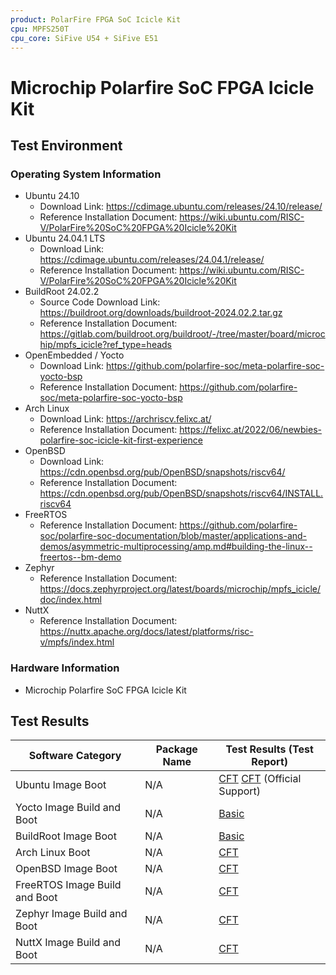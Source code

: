 ```yaml
---
product: PolarFire FPGA SoC Icicle Kit
cpu: MPFS250T
cpu_core: SiFive U54 + SiFive E51
---
```


# Microchip Polarfire SoC FPGA Icicle Kit

## Test Environment

### Operating System Information

- Ubuntu 24.10
    - Download Link: https://cdimage.ubuntu.com/releases/24.10/release/
    - Reference Installation Document: https://wiki.ubuntu.com/RISC-V/PolarFire%20SoC%20FPGA%20Icicle%20Kit
- Ubuntu 24.04.1 LTS
    - Download Link: https://cdimage.ubuntu.com/releases/24.04.1/release/
    - Reference Installation Document: https://wiki.ubuntu.com/RISC-V/PolarFire%20SoC%20FPGA%20Icicle%20Kit
- BuildRoot 24.02.2
    - Source Code Download Link: https://buildroot.org/downloads/buildroot-2024.02.2.tar.gz
    - Reference Installation Document: https://gitlab.com/buildroot.org/buildroot/-/tree/master/board/microchip/mpfs_icicle?ref_type=heads
- OpenEmbedded / Yocto
    - Download Link: https://github.com/polarfire-soc/meta-polarfire-soc-yocto-bsp
    - Reference Installation Document: https://github.com/polarfire-soc/meta-polarfire-soc-yocto-bsp
- Arch Linux
    - Download Link: https://archriscv.felixc.at/
    - Reference Installation Document: https://felixc.at/2022/06/newbies-polarfire-soc-icicle-kit-first-experience
- OpenBSD
  - Download Link: https://cdn.openbsd.org/pub/OpenBSD/snapshots/riscv64/
  - Reference Installation Document: https://cdn.openbsd.org/pub/OpenBSD/snapshots/riscv64/INSTALL.riscv64
- FreeRTOS
    - Reference Installation Document: https://github.com/polarfire-soc/polarfire-soc-documentation/blob/master/applications-and-demos/asymmetric-multiprocessing/amp.md#building-the-linux--freertos--bm-demo
- Zephyr
    - Reference Installation Document: https://docs.zephyrproject.org/latest/boards/microchip/mpfs_icicle/doc/index.html
- NuttX
    - Reference Installation Document: https://nuttx.apache.org/docs/latest/platforms/risc-v/mpfs/index.html

### Hardware Information

- Microchip Polarfire SoC FPGA Icicle Kit

## Test Results

| Software Category        | Package Name | Test Results (Test Report) |
|----------------------|--------------|---------------------------|
| Ubuntu Image Boot    | N/A          | [CFT][Ubuntu] [CFT][Ubuntu-LTS] (Official Support) |
| Yocto Image Build and Boot | N/A      | [Basic][Yocto]            |
| BuildRoot Image Boot | N/A          | [Basic][BuildRoot]        |
| Arch Linux Boot      | N/A          | [CFT][Arch]               |
| OpenBSD Image Boot   | N/A          | [CFT][OpenBSD]            |
| FreeRTOS Image Build and Boot | N/A  | [CFT][FreeRTOS]           |
| Zephyr Image Build and Boot | N/A    | [CFT][Zephyr]             |
| NuttX Image Build and Boot | N/A     | [CFT][NuttX]              |


[Ubuntu]: ./Ubuntu/README.md
[Ubuntu-LTS]: ./Ubuntu/README_LTS.md
[BuildRoot]: ./BuildRoot/README.md
[Yocto]: ./Yocto/README.md
[Arch]: ./ArchLinux/README.md
[OpenBSD]: ./OpenBSD/README.md
[FreeRTOS]: ./FreeRTOS/README.md
[Zephyr]: ./Zephyr/README.md
[NuttX]: ./NuttX/README.md

